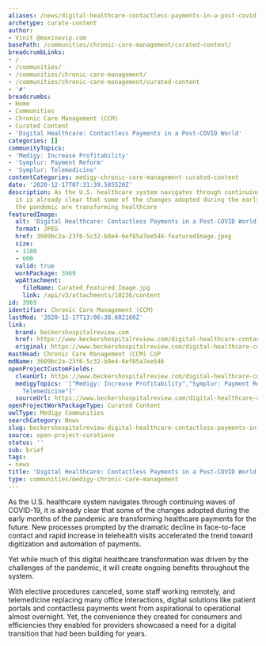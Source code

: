 ```yaml
---
aliases: /news/digital-healthcare-contactless-payments-in-a-post-covid-world
archetype: curate-content
author:
- Vinit @maxinovip.com
basePath: /communities/chronic-care-management/curated-content/
breadcrumbLinks:
- /
- /communities/
- /communities/chronic-care-management/
- /communities/chronic-care-management/curated-content
- '#'
breadcrumbs:
- Home
- Communities
- Chronic Care Management (CCM)
- Curated Content
- 'Digital Healthcare: Contactless Payments in a Post-COVID World'
categories: []
communityTopics:
- 'Medigy: Increase Profitability'
- 'Symplur: Payment Reform'
- 'Symplur: Telemedicine'
contentCategories: medigy-chronic-care-management-curated-content
date: '2020-12-17T07:31:39.585520Z'
description: As the U.S. healthcare system navigates through continuing waves of COVID-19,
  it is already clear that some of the changes adopted during the early months of
  the pandemic are transforming healthcare
featuredImage:
  alt: 'Digital Healthcare: Contactless Payments in a Post-COVID World'
  format: JPEG
  href: 3609bc2a-23f6-5c32-b8e4-6ef85a7ee546-featuredImage.jpeg
  size:
  - 1180
  - 600
  valid: true
  workPackage: 3969
  wpAttachment:
    fileName: Curated_Featured_Image.jpg
    link: /api/v3/attachments/10236/content
id: 3969
identifier: Chronic Care Management (CCM)
lastMod: '2020-12-17T13:06:38.682160Z'
link:
  brand: beckershospitalreview.com
  href: https://www.beckershospitalreview.com/digital-healthcare-contactless-payments-in-a-post-covid-world.html
  original: https://www.beckershospitalreview.com/digital-healthcare-contactless-payments-in-a-post-covid-world.html
mastHead: Chronic Care Management (CCM) CoP
mdName: 3609bc2a-23f6-5c32-b8e4-6ef85a7ee546
openProjectCustomFields:
  cleanUrl: https://www.beckershospitalreview.com/digital-healthcare-contactless-payments-in-a-post-covid-world.html
  medigyTopics: '["Medigy: Increase Profitability","Symplur: Payment Reform","Symplur:
    Telemedicine"]'
  sourceUrl: https://www.beckershospitalreview.com/digital-healthcare-contactless-payments-in-a-post-covid-world.html
openProjectWorkPackageType: Curated Content
owlType: Medigy Communities
searchCategory: News
slug: beckershospitalreview-digital-healthcare-contactless-payments-in-a-post-covid-world
source: open-project-curations
status: ''
sub: brief
tags:
- news
title: 'Digital Healthcare: Contactless Payments in a Post-COVID World'
type: communities/medigy-chronic-care-management
---
```


<p>As the U.S. healthcare system navigates through continuing waves of COVID-19, it is already clear that some of the changes adopted during the early months of the pandemic are transforming healthcare payments for the future. New processes prompted by the dramatic decline in face-to-face contact and rapid increase in telehealth visits accelerated the trend toward digitization and automation of payments.</p><p>Yet while much of this digital healthcare transformation was driven by the challenges of the pandemic, it will create ongoing benefits throughout the system.</p><p>With elective procedures canceled, some staff working remotely, and telemedicine replacing many office interactions, digital solutions like patient portals and contactless payments went from aspirational to operational almost overnight. Yet, the convenience they created for consumers and efficiencies they enabled for providers showcased a need for a digital transition that had been building for years.</p>